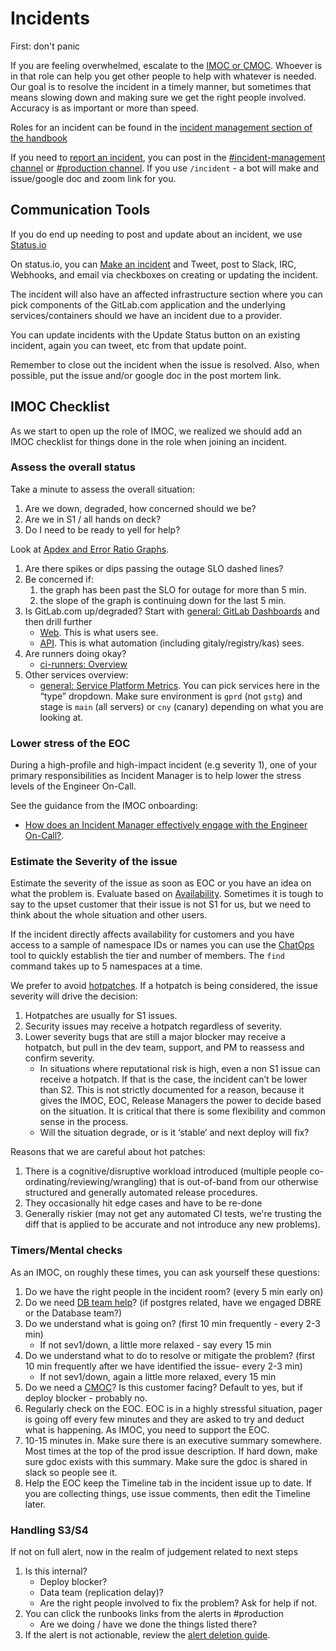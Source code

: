 # Incidents

First: don't panic

If you are feeling overwhelmed, escalate to the [IMOC or CMOC](https://about.gitlab.com/handbook/engineering/infrastructure/incident-management/#roles).
Whoever is in that role can help you get other people to help with whatever is needed.  Our goal is to resolve the incident in a timely manner, but sometimes that means slowing down and making sure we get the right people involved.  Accuracy is as important or more than speed.

Roles for an incident can be found in the [incident management section of the handbook](https://about.gitlab.com/handbook/engineering/infrastructure/incident-management/)

If you need to [report an incident](https://about.gitlab.com/handbook/engineering/infrastructure/incident-management/#reporting-an-incident), you can post in the [#incident-management channel](https://gitlab.slack.com/messages/CB7P5CJS1) or [#production channel](https://gitlab.slack.com/archives/C101F3796).
If you use `/incident` - a bot will make and issue/google doc and zoom link for you.

## Communication Tools

If you do end up needing to post and update about an incident, we use [Status.io](https://status.io)

On status.io, you can [Make an incident](https://app.status.io/dashboard/5b36dc6502d06804c08349f7/incident/create) and Tweet, post to Slack, IRC, Webhooks, and email via checkboxes on creating or updating the incident.

The incident will also have an affected infrastructure section where you can pick components of the GitLab.com application and the underlying services/containers should we have an incident due to a provider.

You can update incidents with the Update Status button on an existing incident, again you can tweet, etc from that update point.

Remember to close out the incident when the issue is resolved.  Also, when possible, put the issue and/or google doc in the post mortem link.

## IMOC Checklist

As we start to open up the role of IMOC, we realized we should add an IMOC checklist for things done in the role when joining an incident.

### Assess the overall status
Take a minute to assess the overall situation:
  1. Are we down, degraded, how concerned should we be?
  2. Are we in S1 / all hands on deck?
  3. Do I need to be ready to yell for help?


Look at [Apdex and Error Ratio Graphs](https://dashboards.gitlab.net/d/general-service/general-service-platform-metrics?orgId=1).

1. Are there spikes or dips passing the outage SLO dashed lines?
1. Be concerned if:
   1. the graph has been past the SLO for outage for more than 5 min.
   1. the slope of the graph is continuing down for the last 5 min.
1. Is GitLab.com up/degraded? Start with [general: GitLab Dashboards](https://dashboards.gitlab.net/d/general-public-splashscreen/general-gitlab-dashboards?orgId=1) and then drill further
    * [Web](https://dashboards.gitlab.net/d/web-main/web-overview?orgId=1). This is what users see.
    * [API](https://dashboards.gitlab.net/d/api-main/api-overview?orgId=1). This is what automation (including gitaly/registry/kas) sees.
2. Are runners doing okay?
    * [ci-runners: Overview](https://dashboards.gitlab.net/d/ci-runners-main/ci-runners-overview?orgId=1)
3. Other services overview:
    * [general: Service Platform Metrics](https://dashboards.gitlab.net/d/general-service/general-service-platform-metrics?orgId=1). You can pick services here in the “type” dropdown. Make sure environment is `gprd` (not `gstg`) and stage is `main` (all servers) or `cny` (canary) depending on what you are looking at.

### Lower stress of the EOC

During a high-profile and high-impact incident (e.g severity 1), one of your primary responsibilities as Incident Manager is to help lower the stress levels of the Engineer On-Call.

See the guidance from the IMOC onboarding:

- [How does an Incident Manager effectively engage with the Engineer On-Call?](https://gitlab.com/gitlab-com/gl-infra/reliability/-/blob/master/.gitlab/issue_templates/onboarding-im.md#how-does-an-incident-manager-effectively-engage-with-the-engineer-on-call).

### Estimate the Severity of the issue

Estimate the severity of the issue as soon as EOC or you have an idea on what the problem is. Evaluate based on [Availability](https://handbook.gitlab.com/handbook/engineering/infrastructure/engineering-productivity/issue-triage/#availability). Sometimes it is tough to say to the upset customer that their issue is not S1 for us, but we need to think about the whole situation and other users.

If the incident directly affects availability for customers and you have access to a sample of namespace IDs or names you can use the [ChatOps](https://handbook.gitlab.com/handbook/support/workflows/chatops/#namespace) tool to quickly establish the tier and number of members. The `find` command takes up to 5 namespaces at a time.

We prefer to avoid [hotpatches](https://gitlab.com/gitlab-org/release/docs/-/blob/master/general/deploy/post-deployment-patches.md#overview). If a hotpatch is being considered, the issue severity will drive the decision:

1. Hotpatches are usually for S1 issues.
1. Security issues may receive a hotpatch regardless of severity.
1. Lower severity bugs that are still a major blocker may receive a hotpatch, but pull in the dev team, support, and PM to reassess and confirm severity.
    * In situations where reputational risk is high, even a non S1 issue can receive a hotpatch. If that is the case, the incident can’t be lower than S2. This is not strictly documented for a reason, because it gives the IMOC, EOC, Release Managers the power to decide based on the situation. It is critical that there is some flexibility and common sense in the process.
    * Will the situation degrade, or is it ‘stable’ and next deploy will fix?

Reasons that we are careful about hot patches:
1. There is a cognitive/disruptive workload introduced (multiple people co-ordinating/reviewing/wrangling) that is out-of-band from our otherwise structured and generally automated release procedures.
2. They occasionally hit edge cases and have to be re-done
3. Generally riskier (may not get any automated CI tests, we're trusting the diff that is applied to be accurate and not introduce any new problems).

### Timers/Mental checks
As an IMOC, on roughly these times, you can ask yourself these questions:
1. Do we have the right people in the incident room? (every 5 min early on)
2. Do we need [DB team help](https://about.gitlab.com/handbook/engineering/infrastructure/database/)? (if postgres related, have we engaged DBRE or the Database team?)
3. Do we understand what is going on? (first 10 min frequently - every 2-3 min)
    * If not sev1/down, a little more relaxed - say every 15 min
4. Do we understand what to do to resolve or mitigate the problem? (first 10 min frequently after we have identified the issue- every 2-3 min)
    * If not sev1/down, again a little more relaxed, every 15 min
5. Do we need a [CMOC](https://handbook.gitlab.com/handbook/engineering/infrastructure/incident-management/#how-to-engage-the-cmoc)?  Is this customer facing?  Default to yes, but if deploy blocker - probably no.
6. Regularly check on the EOC. EOC is in a highly stressful situation, pager is going off every few minutes and they are asked to try and deduct what is happening. As IMOC, you need to support the EOC.
7. 10-15 minutes in.  Make sure there is an executive summary somewhere.  Most times at the top of the prod issue description.  If hard down, make sure gdoc exists with this summary.  Make sure the gdoc is shared in slack so people see it.
8. Help the EOC keep the Timeline tab in the incident issue up to date.  If you are collecting things, use issue comments, then edit the Timeline later.

### Handling S3/S4
If not on full alert, now in the realm of judgement related to next steps
1. Is this internal?
    * Deploy blocker?
    * Data team (replication delay)?
    * Are the right people involved to fix the problem? Ask for help if not.
2. You can click the runbooks links from the alerts in #production
    * Are we doing / have we done the things listed there?
3. If the alert is not actionable, review the [alert deletion guide](https://gitlab.com/gitlab-com/runbooks/-/blob/master/docs/monitoring/deleting-alerts.md#an-impatient-sres-guide-to-deleting-alerts).
